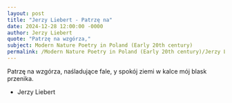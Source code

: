 ```yaml
---
layout: post
title: "Jerzy Liebert - Patrzę na"
date: 2024-12-28 12:00:00 -0000
author: Jerzy Liebert
quote: "Patrzę na wzgórza,"
subject: Modern Nature Poetry in Poland (Early 20th century)
permalink: /Modern Nature Poetry in Poland (Early 20th century)/Jerzy Liebert/Jerzy Liebert - Patrzę na
---
```


Patrzę na wzgórza,
naśladujące fale,
y spokój ziemi
w kalce mój blask przenika.

- Jerzy Liebert
